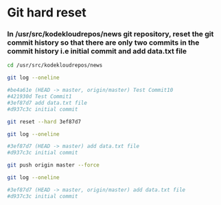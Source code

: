 # Git hard reset

### In /usr/src/kodekloudrepos/news git repository, reset the git commit history so that there are only two commits in the commit history i.e initial commit and add data.txt file
```bash
cd /usr/src/kodekloudrepos/news

git log --oneline

#be4a61e (HEAD -> master, origin/master) Test Commit10
#421930d Test Commit1
#3ef87d7 add data.txt file
#d937c3c initial commit

git reset --hard 3ef87d7

git log --oneline

#3ef87d7 (HEAD -> master) add data.txt file
#d937c3c initial commit

git push origin master --force

git log --oneline

#3ef87d7 (HEAD -> master, origin/master) add data.txt file
#d937c3c initial commit

```
